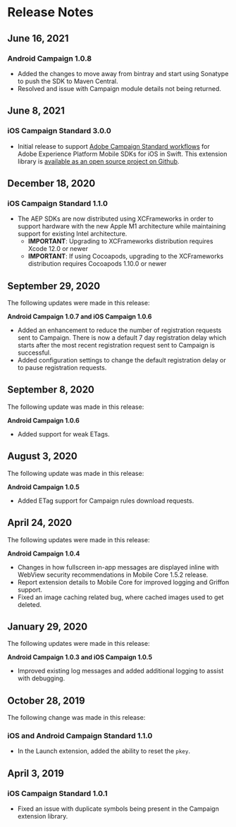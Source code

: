 # Release Notes

## June 16, 2021

### Android Campaign 1.0.8

* Added the changes to move away from bintray and start using Sonatype to push the SDK to Maven Central.
* Resolved and issue with Campaign module details not being returned.

## June 8, 2021

### iOS Campaign Standard 3.0.0

* Initial release to support [Adobe Campaign Standard workflows](https://github.com/Adobe-Marketing-Cloud/aep-sdks-documentation/tree/master/using-mobile-extensions/adobe-campaign-standard) for Adobe Experience Platform Mobile SDKs for iOS in Swift. This extension library is [available as an open source project on Github](https://github.com/adobe/aepsdk-campaign-ios).

## December 18, 2020

### iOS Campaign Standard 1.1.0

* The AEP SDKs are now distributed using XCFrameworks in order to support hardware with the new Apple M1 architecture while maintaining support for existing Intel architecture.
  * **IMPORTANT**: Upgrading to XCFrameworks distribution requires Xcode 12.0 or newer
  * **IMPORTANT**: If using Cocoapods, upgrading to the XCFrameworks distribution requires Cocoapods 1.10.0 or newer

## September 29, 2020

The following updates were made in this release:

**Android Campaign 1.0.7 and iOS Campaign 1.0.6**

* Added an enhancement to reduce the number of registration requests sent to Campaign. There is now a default 7 day registration delay which starts after the most recent registration request sent to Campaign is successful.
* Added configuration settings to change the default registration delay or to pause registration requests.

## September 8, 2020

The following update was made in this release:

**Android Campaign 1.0.6**

* Added support for weak ETags.

## August 3, 2020

The following update was made in this release:

**Android Campaign 1.0.5**

* Added ETag support for Campaign rules download requests.

## April 24, 2020

The following updates were made in this release:

**Android Campaign 1.0.4**

* Changes in how fullscreen in-app messages are displayed inline with WebView security recommendations in Mobile Core 1.5.2 release.
* Report extension details to Mobile Core for improved logging and Griffon support.
* Fixed an image caching related bug, where cached images used to get deleted.

## January 29, 2020

The following updates were made in this release:

**Android Campaign 1.0.3 and iOS Campaign 1.0.5**

* Improved existing log messages and added additional logging to assist with debugging.

## October 28, 2019

The following change was made in this release:

### iOS and Android Campaign Standard 1.1.0

* In the Launch extension, added the ability to reset the `pkey`.

## April 3, 2019

### iOS Campaign Standard 1.0.1

* Fixed an issue with duplicate symbols being present in the Campaign extension library.

